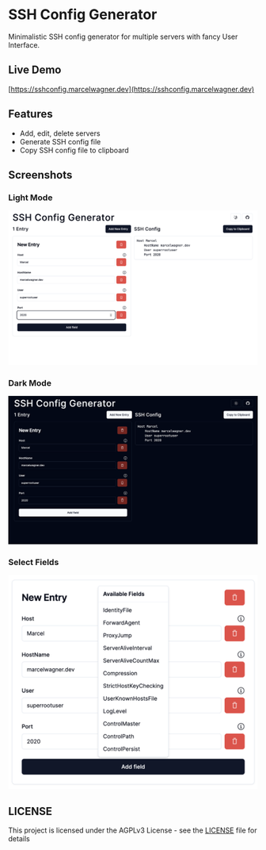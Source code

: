 # SSH Config Generator

Minimalistic SSH config generator for multiple servers with fancy User Interface.

## Live Demo

[https://sshconfig.marcelwagner.dev](https://sshconfig.marcelwagner.dev)

## Features

- Add, edit, delete servers
- Generate SSH config file
- Copy SSH config file to clipboard

## Screenshots

### Light Mode
![Demo Light Mode](./.github/DemoLight.png)

### Dark Mode
![Demo Dark Mode](./.github/DemoDark.png)

### Select Fields
![Demo Select Fields](./.github/AvailableFields.png)

## LICENSE
This project is licensed under the AGPLv3 License - see the [LICENSE](LICENSE) file for details
